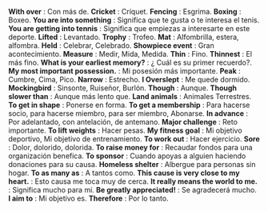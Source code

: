 **With over** : Con más de.
**Cricket** : Críquet.
**Fencing** : Esgrima.
**Boxing** : Boxeo.
**You are into something** : Significa que te gusta o te interesa el tenis.
**You are getting into tennis** : Significa que empiezas a interesarte en este deporte.
**Lifted** : Levantado.
**Trophy** : Trofeo.
**Mat** : Alfombrilla, estera, alfombra.
**Held** : Celebrar, Celebrado.
**Showpiece event** : Gran acontecimiento.
**Measure** : Medir, Mida, Medida.
**Thin** : Fino. 
**Thinnest** : El más fino.
**What is your earliest memory?** : ¿ Cuál es su primer recuerdo?.
**My most important possession.** : Mi posesión más importante.
**Peak** : Cumbre, Cima, Pico.
**Narrow** : Estrecho.
**I Overslept** : Me quede dormido.
**Mockingbird** : Sinsonte, Ruiseñor, Burlón.
**Though** : Aunque.
**Though slower than** : Aunque más lento que.
**Land animals** : Animales Terrestres.
**To get in shape** : Ponerse en forma.
**To get a membership** : Para hacerse socio, para hacerse miembro, para ser miembro, Abonarse.
**In advance** : Por adelantado, con antelación, de antemano.
**Major challenge** : Reto importante.
**To lift weights** : Hacer pesas.
**My fitness goal** : Mi objetivo deportivo, Mi objetivo de entrenamiento.
**To work out** : Hacer ejercicio.
**Sore** : Dolor, dolorido, dolorida.
**To raise money for** : Recaudar fondos para una organización benefica.
**To sponsor** : Cuando apoyas a alguien haciendo donaciones para su causa.
**Homeless shelter** : Albergue para personas sin hogar.
**To as many as** : A tantos como.
**This cause is very close to my heart.** : Esto causa me toca muy de cerca.
**It really means the world to me.** : Significa mucho para mí.
**Be greatly appreciated!** : Se agradecerá mucho.
**I aim to** : Mi objetivo es.
**Therefore** : Por lo tanto.